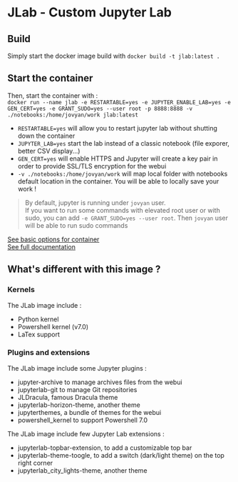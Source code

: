 # JLab - Custom Jupyter Lab 

## Build

Simply start the docker image build with `docker build -t jlab:latest .`

## Start the container

Then, start the container with :  
`docker run --name jlab -e RESTARTABLE=yes -e JUPYTER_ENABLE_LAB=yes -e GEN_CERT=yes -e GRANT_SUDO=yes --user root -p 8888:8888 -v ./notebooks:/home/jovyan/work jlab:latest`  
- `RESTARTABLE=yes` will allow you to restart jupyter lab without shutting down the container  
- `JUPYTER_LAB=yes` start the lab instead of a classic notebook (file exporer, better CSV display...)  
- `GEN_CERT=yes` will enable HTTPS and Jupyter will create a key pair in order to provide SSL/TLS encryption for the webui  
- `-v ./notebooks:/home/jovyan/work` will map local folder with notebooks default location in the container. You will be able to locally save your work !  

> By default, jupyter is running under `jovyan` user.   
> If you want to run some commands with elevated root user or with sudo, you can add `-e GRANT_SUDO=yes --user root`. Then `jovyan` user will be able to run sudo commands


[See basic options for container](https://jupyter-docker-stacks.readthedocs.io/en/latest/using/common.html)  
[See full documentation](https://jupyter-docker-stacks.readthedocs.io/en/latest/)

## What's different with this image ? 

### Kernels

The JLab image include :  
- Python kernel 
- Powershell kernel (v7.0)
- LaTex support

### Plugins and extensions

The JLab image include some Jupyter plugins : 
- jupyter-archive to manage archives files from the webui
- jupyterlab-git to manage Git repositories
- JLDracula, famous Dracula theme
- jupyterlab-horizon-theme, another theme
- jupyterthemes, a bundle of themes for the webui
- powershell_kernel to support Powershell 7.0

The JLab image include few Jupyter Lab extensions : 
- jupyterlab-topbar-extension, to add a customizable top bar
- jupyterlab-theme-toogle, to add a switch (dark/light theme) on the top right corner
- jupyterlab_city_lights-theme, another theme

